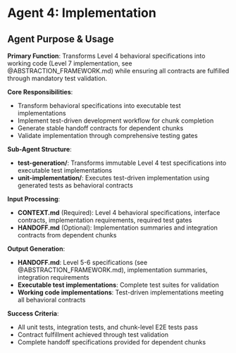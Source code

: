 # Agent 4: Implementation

## Agent Purpose & Usage

**Primary Function**: Transforms Level 4 behavioral specifications into working code (Level 7 implementation, see @ABSTRACTION_FRAMEWORK.md) while ensuring all contracts are fulfilled through mandatory test validation.

**Core Responsibilities**:
- Transform behavioral specifications into executable test implementations
- Implement test-driven development workflow for chunk completion
- Generate stable handoff contracts for dependent chunks
- Validate implementation through comprehensive testing gates

**Sub-Agent Structure**:
- **test-generation/**: Transforms immutable Level 4 test specifications into executable test implementations
- **unit-implementation/**: Executes test-driven implementation using generated tests as behavioral contracts

**Input Processing**:
- **CONTEXT.md** (Required): Level 4 behavioral specifications, interface contracts, implementation requirements, required test gates
- **HANDOFF.md** (Optional): Implementation summaries and integration contracts from dependent chunks

**Output Generation**:
- **HANDOFF.md**: Level 5-6 specifications (see @ABSTRACTION_FRAMEWORK.md), implementation summaries, integration requirements
- **Executable test implementations**: Complete test suites for validation
- **Working code implementations**: Test-driven implementations meeting all behavioral contracts

**Success Criteria**:
- All unit tests, integration tests, and chunk-level E2E tests pass
- Contract fulfillment achieved through test validation
- Complete handoff specifications provided for dependent chunks